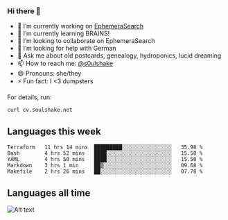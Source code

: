 ### Hi there 👋

<!--
**soulshake/soulshake** is a ✨ _special_ ✨ repository because its `README.md` (this file) appears on your GitHub profile.

Here are some ideas to get you started:

- 🔭 I’m currently working on ...
- 🌱 I’m currently learning ...
- 👯 I’m looking to collaborate on ...
- 🤔 I’m looking for help with ...
- 💬 Ask me about ...
- 📫 How to reach me: ...
- 😄 Pronouns: ...
- ⚡ Fun fact: ...
-->


- 🔭 I’m currently working on [EphemeraSearch](https://www.ephemerasearch.com/)
- 🌱 I’m currently learning BRAINS!
- 👯 I’m looking to collaborate on EphemeraSearch
- 🤔 I’m looking for help with German
- 💬 Ask me about old postcards, genealogy, hydroponics, lucid dreaming
- 📫 How to reach me: [@s0ulshake](https://twitter.com/soulshake)
- 😄 Pronouns: she/they
- ⚡ Fun fact: I <3 dumpsters

For details, run:

```
curl cv.soulshake.net
```

## Languages this week

<!--START_SECTION:waka-->
```text
Terraform   11 hrs 14 mins  █████████░░░░░░░░░░░░░░░░   35.98 % 
Bash        4 hrs 52 mins   ████░░░░░░░░░░░░░░░░░░░░░   15.58 % 
YAML        4 hrs 50 mins   ████░░░░░░░░░░░░░░░░░░░░░   15.50 % 
Markdown    3 hrs 1 min     ██▒░░░░░░░░░░░░░░░░░░░░░░   09.68 % 
Makefile    2 hrs 26 mins   ██░░░░░░░░░░░░░░░░░░░░░░░   07.78 % 
```
<!--END_SECTION:waka-->

## Languages all time
![Alt text](https://wakatime.com/share/@aj/6aa10b67-a5e9-4fb1-acaf-8692f4385172.svg)
